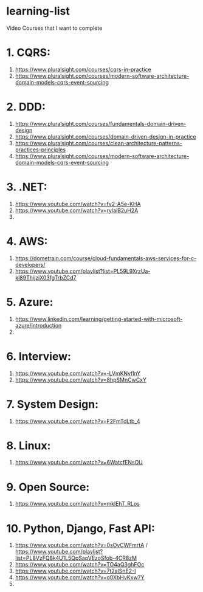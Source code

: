 # learning-list
Video Courses that I want to complete

# 1. CQRS:
   1. https://www.pluralsight.com/courses/cqrs-in-practice
   2. https://www.pluralsight.com/courses/modern-software-architecture-domain-models-cqrs-event-sourcing 
# 2. DDD:
   1. https://www.pluralsight.com/courses/fundamentals-domain-driven-design
   2. https://www.pluralsight.com/courses/domain-driven-design-in-practice
   3. https://www.pluralsight.com/courses/clean-architecture-patterns-practices-principles
   4. https://www.pluralsight.com/courses/modern-software-architecture-domain-models-cqrs-event-sourcing
# 3. .NET:
   1. https://www.youtube.com/watch?v=fv2-A5e-KHA
   2. https://www.youtube.com/watch?v=rylaiB2uH2A
   3. 
# 4. AWS:
   1. https://dometrain.com/course/cloud-fundamentals-aws-services-for-c-developers/
   2. https://www.youtube.com/playlist?list=PL59L9XrzUa-kl89ThijziX03fgTrbZCd7
# 5. Azure:
   1. https://www.linkedin.com/learning/getting-started-with-microsoft-azure/introduction
   2. 
# 6. Interview:
   1. https://www.youtube.com/watch?v=-LVmKNvflnY
   2. https://www.youtube.com/watch?v=8hpSMnCwCxY
# 7. System Design:
   1. https://www.youtube.com/watch?v=F2FmTdLtb_4
# 8. Linux:
   1. https://www.youtube.com/watch?v=6WatcfENsOU
# 9. Open Source:
   1. https://www.youtube.com/watch?v=mklEhT_RLos
# 10. Python, Django, Fast API:
   1. https://www.youtube.com/watch?v=0sOvCWFmrtA / https://www.youtube.com/playlist?list=PL8VzFQ8k4U1L5QpSapVEzoSfob-4CR8zM
   2. https://www.youtube.com/watch?v=TO4aQ3ghFOc
   3. https://www.youtube.com/watch?v=7t2alSnE2-I
   4. https://www.youtube.com/watch?v=o0XbHvKxw7Y
   5. 
